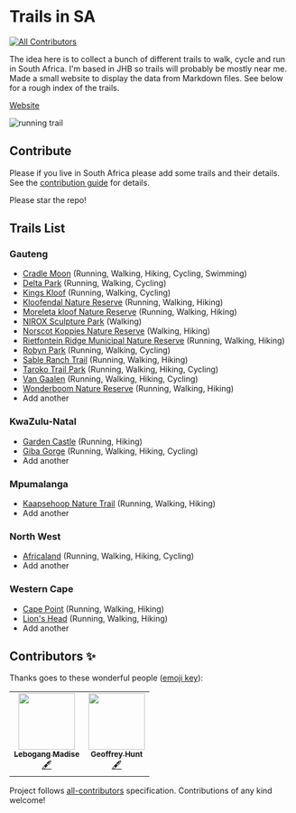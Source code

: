 # Trails in SA
<!-- ALL-CONTRIBUTORS-BADGE:START - Do not remove or modify this section -->
[![All Contributors](https://img.shields.io/badge/all_contributors-2-orange.svg?style=flat-square)](#contributors-)
<!-- ALL-CONTRIBUTORS-BADGE:END -->

The idea here is to collect a bunch of different trails to walk, cycle and run in South Africa. I'm based in JHB so trails will probably be mostly near me. Made a small website to display the data from Markdown files. See below for a rough index of the trails.

[Website](https://runningdeveloper.github.io/trails-data/)

![running trail](https://media.giphy.com/media/nPOxhmHbuQInu/giphy.gif)

## Contribute

Please if you live in South Africa please add some trails and their details. See the [contribution guide](CONTRIBUTING.md) for details.

Please star the repo!

## Trails List

### Gauteng

- [Cradle Moon](trails/gauteng/cradle-moon.md) (Running, Walking, Hiking, Cycling, Swimming)
- [Delta Park](trails/gauteng/delta-park.md) (Running, Walking, Cycling)
- [Kings Kloof](trails/gauteng/kings-kloof.md) (Running, Walking, Cycling)
- [Kloofendal Nature Reserve](trails/gauteng/kloofendal-nature-reserve.md) (Running, Walking, Hiking)
- [Moreleta kloof Nature Reserve](trails/gauteng/moreleta-kloof-nature-reserve.md) (Running, Walking, Hiking)
- [NIROX Sculpture Park](trails/gauteng/nirox-sculpture-park.md) (Walking)
- [Norscot Koppies Nature Reserve](trails/gauteng/norscot-koppies.md) (Walking, Hiking) 
- [Rietfontein Ridge Municipal Nature Reserve](trails/gauteng/rietfontein-ridge.md) (Running, Walking, Hiking)  
- [Robyn Park](trails/gauteng/robyn-park.md) (Running, Walking, Cycling)
- [Sable Ranch Trail](trails/gauteng/sable-ranch.md) (Running, Walking, Hiking)
- [Taroko Trail Park](trails/gauteng/taroko-trails.md) (Running, Walking, Hiking, Cycling)
- [Van Gaalen](trails/gauteng/van-gaalen.md) (Running, Walking, Hiking, Cycling)
- [Wonderboom Nature Reserve](trails/gauteng/wonderboom-nature-reserve.md) (Running, Walking, Hiking)
- Add another

### KwaZulu-Natal

- [Garden Castle](trails/kwazulu-natal/garden-castle.md) (Running, Hiking)
- [Giba Gorge](trails/kwazulu-natal/giba-gorge.md) (Running, Walking, Hiking, Cycling)
- Add another

### Mpumalanga

- [Kaapsehoop Nature Trail](trails/mpumalanga/kaapsehoop-nature-trail.md) (Running, Walking, Hiking)
- Add another

### North West

- [Africaland](trails/north-west/africaland.md) (Running, Walking, Hiking, Cycling)
- Add another

### Western Cape

- [Cape Point](trails/western-cape/cape-point.md) (Running, Walking, Hiking)  
- [Lion's Head](trails/western-cape/lions-head.md) (Running, Walking, Hiking)  
- Add another

## Contributors ✨

Thanks goes to these wonderful people ([emoji key](https://allcontributors.org/docs/en/emoji-key)):

<!-- ALL-CONTRIBUTORS-LIST:START - Do not remove or modify this section -->
<!-- prettier-ignore-start -->
<!-- markdownlint-disable -->
<table>
  <tr>
    <td align="center"><a href="https://github.com/Fruitymo"><img src="https://avatars1.githubusercontent.com/u/6312647?v=4" width="100px;" alt=""/><br /><sub><b>Lebogang Madise</b></sub></a><br /><a href="#content-Fruitymo" title="Content">🖋</a></td>
    <td align="center"><a href="https://runningdeveloper.com"><img src="https://avatars2.githubusercontent.com/u/5277142?v=4" width="100px;" alt=""/><br /><sub><b>Geoffrey Hunt</b></sub></a><br /><a href="#content-runningdeveloper" title="Content">🖋</a></td>
  </tr>
</table>

<!-- markdownlint-enable -->
<!-- prettier-ignore-end -->
<!-- ALL-CONTRIBUTORS-LIST:END -->

Project follows [all-contributors](https://github.com/all-contributors/all-contributors) specification.
Contributions of any kind welcome!

